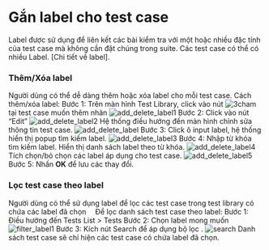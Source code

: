 # Gắn label cho test case
Label được sử dụng để liên kết các bài kiểm tra với một hoặc nhiều đặc tính của test case mà không cần đặt chúng trong suite. Các test case có thể có nhiều Label. [Chi tiết về label].

### Thêm/Xóa label
Người dùng có thể dễ dàng thêm hoặc xóa label cho mỗi test case.
Cách thêm/xóa label:
Bước 1:	Trên màn hình Test Library, click vào nút ![3cham](https://user-images.githubusercontent.com/105435351/197490871-756491bf-bdbc-460f-9a51-9b27ed4240c7.png) tại test case muốn thêm nhãn
![add_delete_label1](https://user-images.githubusercontent.com/105435351/198482371-1b4637ae-d422-4ac7-a95c-adf276ee1155.png)
Bước 2:	Click vào nút “Edit”
![add_delete_label2](https://user-images.githubusercontent.com/105435351/198482380-b5052e14-fb7c-4379-ba6c-f838193e8bb3.png)
Hệ thống điều hướng đến màn hình chỉnh sửa thông tin test case.
![add_delete_label](https://user-images.githubusercontent.com/105435351/198482350-09e7b66d-8d6e-4d20-add4-50e7c90d2490.png)
Bước 3:	Click ô input label, hệ thống hiển thị popup tìm kiếm label. 
![add_delete_label3](https://user-images.githubusercontent.com/105435351/198482385-eb5e0d6f-e4b4-4dc1-b70c-f1fed1edd243.png)
Bước 4:	Nhập từ khóa tìm kiếm label.
Hiển thị danh sách label theo từ khóa.
![add_delete_label4](https://user-images.githubusercontent.com/105435351/198484099-d3ed9d70-889b-43a1-9f36-68f840bff518.png)
Tích chọn/bỏ chọn các label áp dụng cho test case. 
![add_delete_label5](https://user-images.githubusercontent.com/105435351/198482403-76316f5d-bb81-4267-8567-a01c28fed5b3.png)
Bước 5:	Nhấn **OK** để lưu các thay đổi.

###	Lọc test case theo label
Người dùng có thể sử dụng label để lọc các test case trong test library có chứa các label đã chọn 
Để lọc danh sách test case theo label:
Bước 1:	Điều hướng đến Tests List > Tests
Bước 2:	Chọn label mong muốn
![filter_label1](https://user-images.githubusercontent.com/105435351/198482410-28859d6f-069f-4690-8a8d-a5a9c9fa2628.png)
Bước 3:	Kích nút Search để áp dụng bộ lọc .
![search](https://user-images.githubusercontent.com/105435351/197739228-ee1c99e1-e0a4-466a-9673-88b95f49c1f9.png)
Danh sách test case sẽ chỉ hiện các test case có chứa label đã chọn.
